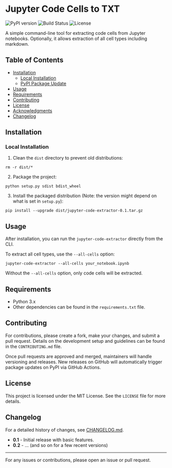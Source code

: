 # Jupyter Code Cells to TXT

![PyPI version](https://img.shields.io/pypi/v/jupyter-code-extractor) ![Build Status](https://img.shields.io/github/workflow/status/RealWorga/jupyter-code-extractor/CI) ![License](https://img.shields.io/github/license/RealWorga/jupyter-code-extractor)

<!--https://img.shields.io/github/actions/workflow/status/RealWorga/jupyter-code-extractor/workflow.yml?branch=main-->

A simple command-line tool for extracting code cells from Jupyter notebooks. Optionally, it allows extraction of all cell types including markdown.

## Table of Contents
- [Installation](#installation)
  * [Local Installation](#local-installation)
  * [PyPI Package Update](#pypi-package-update)
- [Usage](#usage)
- [Requirements](#requirements)
- [Contributing](#contributing)
- [License](#license)
- [Acknowledgments](#acknowledgments)
- [Changelog](#changelog)

## Installation

### Local Installation

1. Clean the `dist` directory to prevent old distributions:
```
rm -r dist/*
```

2. Package the project:
```
python setup.py sdist bdist_wheel
```

3. Install the packaged distribution (Note: the version might depend on what is set in `setup.py`):
```
pip install --upgrade dist/jupyter-code-extractor-0.1.tar.gz
```

## Usage

After installation, you can run the `jupyter-code-extractor` directly from the CLI.

To extract all cell types, use the `--all-cells` option:
```
jupyter-code-extractor --all-cells your_notebook.ipynb
```

Without the `--all-cells` option, only code cells will be extracted.

## Requirements

- Python 3.x
- Other dependencies can be found in the `requirements.txt` file.

## Contributing

For contributions, please create a fork, make your changes, and submit a pull request. Details on the development setup and guidelines can be found in the `CONTRIBUTING.md` file.

Once pull requests are approved and merged, maintainers will handle versioning and releases. New releases on GitHub will automatically trigger package updates on PyPI via GitHub Actions.

## License

This project is licensed under the MIT License. See the `LICENSE` file for more details.

## Changelog

For a detailed history of changes, see [CHANGELOG.md](./CHANGELOG.md).

- **0.1** - Initial release with basic features.
- **0.2** - ... (and so on for a few recent versions)

---

For any issues or contributions, please open an issue or pull request.
